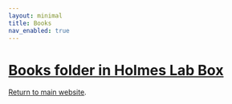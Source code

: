 ```yaml
---
layout: minimal
title: Books
nav_enabled: true
---
```


# [Books folder in Holmes Lab Box](https://rutgers.box.com/s/5coxkl2ejtu1l01yefe1yhydzsrmz01l)
[Return to main website]({{site.baseurl}}/).
